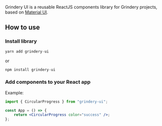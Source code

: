 Grindery UI is a reusable ReactJS components library for Grindery projects, based on [Material UI](https://mui.com/).

## How to use

### Install library

```js static
yarn add grindery-ui
```

or

```js static
npm install grindery-ui
```

### Add components to your React app

Example: 

```jsx static
import { CircularProgress } from "grindery-ui";

const App = () => {
    return <CircularProgress color="success" />;
};
```